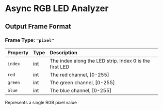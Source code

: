 # Async RGB LED Analyzer

## Output Frame Format

### Frame Type: `"pixel"`

| Property | Type | Description |
| :--- | :--- | :--- |
| `index` | int | The index along the LED strip. Index 0 is the first LED |
| `red` | int | The red channel, \[0-255\] |
| `green` | int | The green channel, \[0-255\] |
| `blue` | int | The blue channel, \[0-255\] |

Represents a single RGB pixel value

